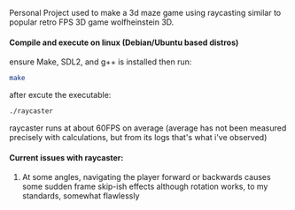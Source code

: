 Personal Project used to make a 3d maze game using raycasting
similar to popular retro FPS 3D game wolfheinstein 3D.

#### Compile and execute on linux (Debian/Ubuntu based distros)
ensure Make, SDL2, and g++ is installed then run:
```bash
make
```
after excute the executable:
```bash
./raycaster
```
raycaster runs at about 60FPS on average (average has not been measured precisely with calculations, but from its logs that's what i've observed)

#### Current issues with raycaster:
1) At some angles, navigating the player forward or backwards causes some sudden frame skip-ish effects although rotation works, to my standards, somewhat flawlessly
